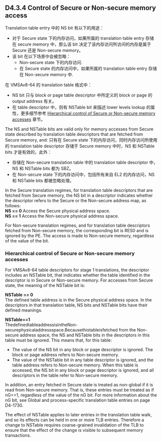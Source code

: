 ## D4.3.4 Control of Secure or Non-secure memory access

Translation table entry 中的 NS bit 有以下的用途：
* 对于 Secure state 下的内存访问，如果所属的 translation table entry 存储在 secure memory 中，那么该 bit 决定了该内存访问所访问的内存是属于 Secure 还是 Non-secure memory。
* 该 bit 在以下场景中会被忽略：
   - Non-secure state 下的内存访问.
   - 在 Secure state 的内存访问中，如果所属的 translation table entry 存储在 Non-secure memory 中.

在 VMSAv8-64 的 translation table 格式中：
* NS bit 只与 block or page table descriptor 中所定义的 block or page 的 output address 有关。
* 在 table descriptor 中，则有 NSTable bit 来描述 lower levels lookup 的属性，更多细节参考 [Hierarchical control of Secure or Non-secure memory accesses](#) 章节。

The NS and NSTable bits are valid only for memory accesses from Secure state described by translation table descriptors that are fetched from Secure memory, and:
只有在 Secure state 下的内存访问，同时内存访问所使用的 translation table descriptor 存储于 Secure memory 中时，NS 和 NSTable bits 才是有效的，此外：  
* 存储在 Non-secure translation table 中的 translation table descriptor 中，NS 和 NSTable bits 都为 SBZ。
* 在 Non-secure state 下的内存访问中，包括所有来自 EL2 的内存访问，NS 和 NSTable bits 都被忽略处理。

In the Secure translation regimes, for translation table descriptors that are fetched from Secure memory, the NS bit in a descriptor indicates whether the descriptor refers to the Secure or the Non-secure address map, as follows:  
**NS == 0** Access the Secure physical address space.  
**NS == 1** Access the Non-secure physical address space.  

For Non-secure translation regimes, and for translation table descriptors fetched from Non-secure memory, the corresponding bit is RES0 and is ignored by the PE. The access is made to Non-secure memory, regardless of the value of the bit.

### Hierarchical control of Secure or Non-secure memory accesses

For VMSAv8-64 table descriptors for stage 1 translations, the descriptor includes an NSTable bit, that indicates whether the table identified in the descriptor is in Secure or Non-secure memory. For accesses from Secure state, the meaning of the NSTable bit is:

**NSTable == 0**  
The defined table address is in the Secure physical address space. In the descriptors in that translation table, NS bits and NSTable bits have their defined meanings.

**NSTable==1**  
ThedefinedtableaddressisintheNon-securephysicaladdressspace.Becausethistableisfetched from the Non-secure address space, the NS and NSTable bits in the descriptors in this table must be ignored. This means that, for this table:
* The value of the NS bit in any block or page descriptor is ignored. The block or page address refers to Non-secure memory.
* The value of the NSTable bit in any table descriptor is ignored, and the table address refers to Non-secure memory. When this table is accessed, the NS bit in any block or page descriptor is ignored, and all descriptors in the table refer to Non-secure memory.

In addition, an entry fetched in Secure state is treated as non-global if it is read from Non-secure memory. That is, these entries must be treated as if nG==1, regardless of the value of the nG bit. For more information about the nG bit, see Global and process-specific translation table entries on page D4-1730.

The effect of NSTable applies to later entries in the translation table walk, and so its effects can be held in one or more TLB entries. Therefore a change to NSTable requires coarse-grained invalidation of the TLB to ensure that the effect of the change is visible to subsequent memory transactions.